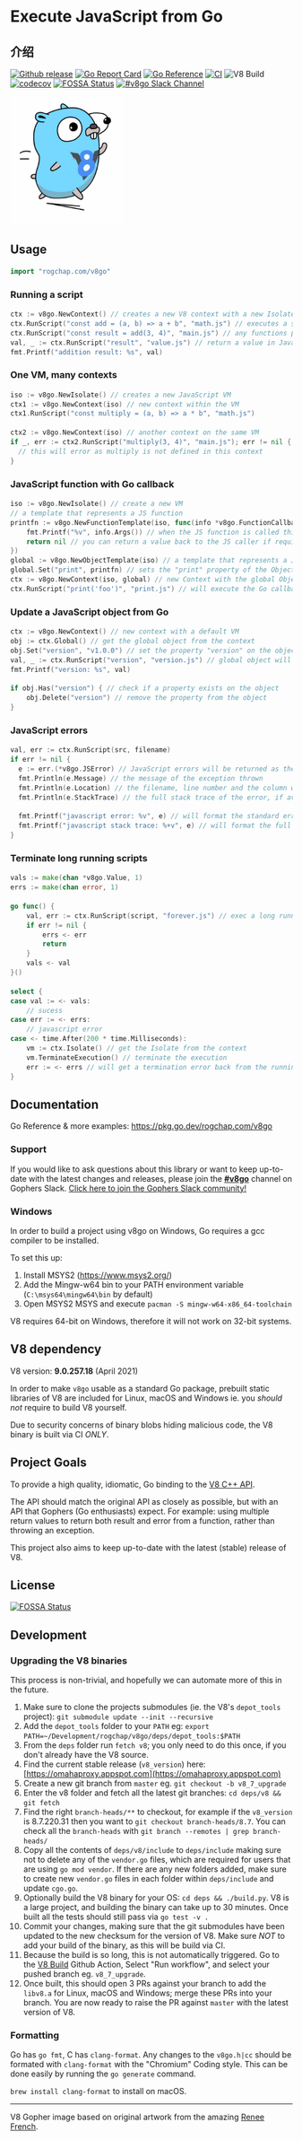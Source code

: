# Execute JavaScript from Go

## 介绍

<a href="https://github.com/rogchap/v8go/releases"><img src="https://img.shields.io/github/v/release/rogchap/v8go" alt="Github release"></a>
[![Go Report Card](https://goreportcard.com/badge/rogchap.com/v8go)](https://goreportcard.com/report/rogchap.com/v8go)
[![Go Reference](https://pkg.go.dev/badge/rogchap.com/v8go.svg)](https://pkg.go.dev/rogchap.com/v8go)
[![CI](https://github.com/rogchap/v8go/workflows/CI/badge.svg)](https://github.com/rogchap/v8go/actions?query=workflow%3ACI)
![V8 Build](https://github.com/rogchap/v8go/workflows/V8%20Build/badge.svg)
[![codecov](https://codecov.io/gh/rogchap/v8go/branch/master/graph/badge.svg?token=VHZwzGm3dV)](https://codecov.io/gh/rogchap/v8go)
[![FOSSA Status](https://app.fossa.com/api/projects/custom%2B22862%2Fgit%40github.com%3Arogchap%2Fv8go.git.svg?type=shield)](https://app.fossa.com/projects/custom%2B22862%2Fgit%40github.com%3Arogchap%2Fv8go.git?ref=badge_shield)
[![#v8go Slack Channel](https://img.shields.io/badge/slack-%23v8go-4A154B?logo=slack)](https://gophers.slack.com/channels/v8go)

<img src="gopher.jpg" width="200px" alt="V8 Gopher based on original artwork from the amazing Renee French" />

## Usage

```go
import "rogchap.com/v8go"
```

### Running a script

```go
ctx := v8go.NewContext() // creates a new V8 context with a new Isolate aka VM
ctx.RunScript("const add = (a, b) => a + b", "math.js") // executes a script on the global context
ctx.RunScript("const result = add(3, 4)", "main.js") // any functions previously added to the context can be called
val, _ := ctx.RunScript("result", "value.js") // return a value in JavaScript back to Go
fmt.Printf("addition result: %s", val)
```

### One VM, many contexts

```go
iso := v8go.NewIsolate() // creates a new JavaScript VM
ctx1 := v8go.NewContext(iso) // new context within the VM
ctx1.RunScript("const multiply = (a, b) => a * b", "math.js")

ctx2 := v8go.NewContext(iso) // another context on the same VM
if _, err := ctx2.RunScript("multiply(3, 4)", "main.js"); err != nil {
  // this will error as multiply is not defined in this context
}
```

### JavaScript function with Go callback

```go
iso := v8go.NewIsolate() // create a new VM
// a template that represents a JS function
printfn := v8go.NewFunctionTemplate(iso, func(info *v8go.FunctionCallbackInfo) *v8go.Value {
    fmt.Printf("%v", info.Args()) // when the JS function is called this Go callback will execute
    return nil // you can return a value back to the JS caller if required
})
global := v8go.NewObjectTemplate(iso) // a template that represents a JS Object
global.Set("print", printfn) // sets the "print" property of the Object to our function
ctx := v8go.NewContext(iso, global) // new Context with the global Object set to our object template
ctx.RunScript("print('foo')", "print.js") // will execute the Go callback with a single argunent 'foo'
```

### Update a JavaScript object from Go

```go
ctx := v8go.NewContext() // new context with a default VM
obj := ctx.Global() // get the global object from the context
obj.Set("version", "v1.0.0") // set the property "version" on the object
val, _ := ctx.RunScript("version", "version.js") // global object will have the property set within the JS VM
fmt.Printf("version: %s", val)

if obj.Has("version") { // check if a property exists on the object
    obj.Delete("version") // remove the property from the object
}
```

### JavaScript errors

```go
val, err := ctx.RunScript(src, filename)
if err != nil {
  e := err.(*v8go.JSError) // JavaScript errors will be returned as the JSError struct
  fmt.Println(e.Message) // the message of the exception thrown
  fmt.Println(e.Location) // the filename, line number and the column where the error occured
  fmt.Println(e.StackTrace) // the full stack trace of the error, if available

  fmt.Printf("javascript error: %v", e) // will format the standard error message
  fmt.Printf("javascript stack trace: %+v", e) // will format the full error stack trace
}
```

### Terminate long running scripts

```go
vals := make(chan *v8go.Value, 1)
errs := make(chan error, 1)

go func() {
    val, err := ctx.RunScript(script, "forever.js") // exec a long running script
    if err != nil {
        errs <- err
        return
    }
    vals <- val
}()

select {
case val := <- vals:
    // sucess
case err := <- errs:
    // javascript error
case <- time.After(200 * time.Milliseconds):
    vm := ctx.Isolate() // get the Isolate from the context
    vm.TerminateExecution() // terminate the execution
    err := <- errs // will get a termination error back from the running script
}
```

## Documentation

Go Reference & more examples: https://pkg.go.dev/rogchap.com/v8go

### Support

If you would like to ask questions about this library or want to keep up-to-date with the latest changes and releases,
please join the [**#v8go**](https://gophers.slack.com/channels/v8go) channel on Gophers Slack. [Click here to join the Gophers Slack community!](https://invite.slack.golangbridge.org/)

### Windows

In order to build a project using v8go on Windows, Go requires a gcc compiler to be installed.

To set this up:

1. Install MSYS2 (https://www.msys2.org/)
2. Add the Mingw-w64 bin to your PATH environment variable (`C:\msys64\mingw64\bin` by default)
3. Open MSYS2 MSYS and execute `pacman -S mingw-w64-x86_64-toolchain`

V8 requires 64-bit on Windows, therefore it will not work on 32-bit systems.

## V8 dependency

V8 version: **9.0.257.18** (April 2021)

In order to make `v8go` usable as a standard Go package, prebuilt static libraries of V8
are included for Linux, macOS and Windows ie. you _should not_ require to build V8 yourself.

Due to security concerns of binary blobs hiding malicious code, the V8 binary is built via CI _ONLY_.

## Project Goals

To provide a high quality, idiomatic, Go binding to the [V8 C++ API](https://v8.github.io/api/head/index.html).

The API should match the original API as closely as possible, but with an API that Gophers (Go enthusiasts) expect. For
example: using multiple return values to return both result and error from a function, rather than throwing an
exception.

This project also aims to keep up-to-date with the latest (stable) release of V8.

## License

[![FOSSA Status](https://app.fossa.com/api/projects/custom%2B22862%2Fgit%40github.com%3Arogchap%2Fv8go.git.svg?type=large)](https://app.fossa.com/projects/custom%2B22862%2Fgit%40github.com%3Arogchap%2Fv8go.git?ref=badge_large)

## Development

### Upgrading the V8 binaries

This process is non-trivial, and hopefully we can automate more of this in the future.

1. Make sure to clone the projects submodules (ie. the V8's `depot_tools` project): `git submodule update --init --recursive`
1. Add the `depot_tools` folder to your `PATH` eg: `export PATH=~/Development/rogchap/v8go/deps/depot_tools:$PATH`
1. From the `deps` folder run `fetch v8`; you only need to do this once, if you don't already have the V8 source.
1. Find the current stable release (`v8_version`) here: [https://omahaproxy.appspot.com](https://omahaproxy.appspot.com)
1. Create a new git branch from `master` eg. `git checkout -b v8_7_upgrade`
1. Enter the v8 folder and fetch all the latest git branches: `cd deps/v8 && git fetch`
1. Find the right `branch-heads/**` to checkout, for example if the `v8_version` is 8.7.220.31 then you want to `git checkout
branch-heads/8.7`. You can check all the `branch-heads` with `git branch --remotes | grep branch-heads/`
1. Copy all the contents of `deps/v8/include` to `deps/include` making sure not to delete any of the `vendor.go` files,
   which are required for users that are using `go mod vendor`. If there are any new folders added, make sure to create new
   `vendor.go` files in each folder within `deps/include` and update `cgo.go`.
1. Optionally build the V8 binary for your OS: `cd deps && ./build.py`. V8 is a large project, and building the binary
   can take up to 30 minutes. Once built all the tests should still pass via `go test -v .`
1. Commit your changes, making sure that the git submodules have been updated to the new checksum for the version of V8.
   Make sure _NOT_ to add your build of the binary, as this will be build via CI.
1. Because the build is so long, this is not automatically triggered. Go to the [V8
   Build](https://github.com/rogchap/v8go/actions?query=workflow%3A%22V8+Build%22) Github Action, Select "Run workflow",
   and select your pushed branch eg. `v8_7_upgrade`.
1. Once built, this should open 3 PRs against your branch to add the `libv8.a` for Linux, macOS and Windows; merge
   these PRs into your branch. You are now ready to raise the PR against `master` with the latest version of V8.

### Formatting

Go has `go fmt`, C has `clang-format`. Any changes to the `v8go.h|cc` should be formated with `clang-format` with the
"Chromium" Coding style. This can be done easily by running the `go generate` command.

`brew install clang-format` to install on macOS.

---

V8 Gopher image based on original artwork from the amazing [Renee French](http://reneefrench.blogspot.com).
